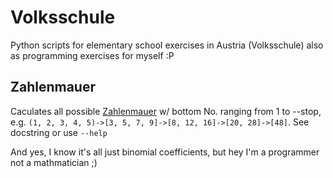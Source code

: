 # Volksschule
Python scripts for elementary school exercises in Austria (Volksschule) also as programming exercises for myself :P

## Zahlenmauer
Caculates all possible [Zahlenmauer](https://de.wikipedia.org/wiki/Zahlenmauer) w/ bottom No. ranging from 1 to --stop, e.g.
`(1, 2, 3, 4, 5)->[3, 5, 7, 9]->[8, 12, 16]->[20, 28]->[48]`. See docstring or use `--help`

And yes, I know it's all just binomial coefficients, but hey I'm a programmer not a mathmatician ;)
